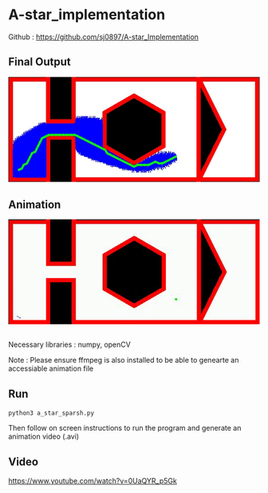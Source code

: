 # A-star_implementation

Github : https://github.com/sj0897/A-star_Implementation

## Final Output
<img width="600" alt="animation" src="TestCase_3.jpg">

## Animation
<img width="600" alt="animation" src="TestCase_3.gif"> 

##
Necessary libraries : numpy, openCV

Note : Please ensure ffmpeg is also installed to be able to genearte an accessiable animation file
## Run
```
python3 a_star_sparsh.py
```
Then follow on screen instructions to run the program and generate an animation video (.avi)

## Video
https://www.youtube.com/watch?v=0UaQYR_p5Gk


